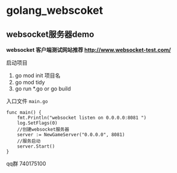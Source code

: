 
# golang_webscoket
## websocket服务器demo
**websocket 客户端测试网站推荐
http://www.websocket-test.com/**


启动项目
1.  go mod init 项目名
2.   go mod tidy
3.  go run *.go or go build

入口文件
`main.go`
```golang
func main() {
	fmt.Println("websocket listen on 0.0.0.0:8081 ")
	log.SetFlags(0)
	//创建websocket服务器
	server := NewGameServer("0.0.0.0", 8081)
	//服务启动
	server.Start()
}
```

qq群 740175100
